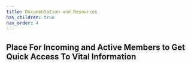 ```yaml
---
title: Documentation and Resources
has_children: true
nav_order: 4
---
```

## Place For Incoming and Active Members to Get Quick Access To Vital Information 
